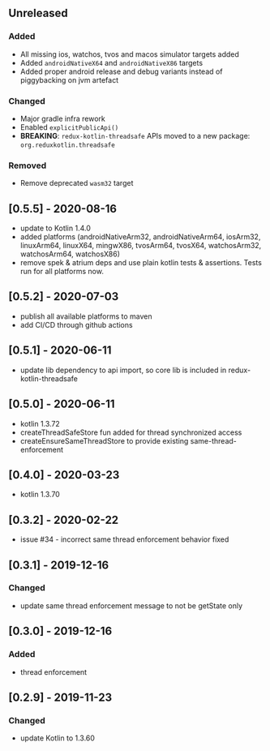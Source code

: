 ## Unreleased

### Added

- All missing ios, watchos, tvos and macos simulator targets added
- Added `androidNativeX64` and `androidNativeX86` targets
- Added proper android release and debug variants instead of piggybacking on jvm artefact

### Changed

- Major gradle infra rework
- Enabled `explicitPublicApi()`
- **BREAKING**: `redux-kotlin-threadsafe` APIs moved to a new package: `org.reduxkotlin.threadsafe`

### Removed

- Remove deprecated `wasm32` target

## [0.5.5] - 2020-08-16

- update to Kotlin 1.4.0
- added platforms (androidNativeArm32, androidNativeArm64, iosArm32, linuxArm64, linuxX64,
  mingwX86, tvosArm64, tvosX64, watchosArm32, watchosArm64, watchosX86)
- remove spek & atrium deps and use plain kotlin tests & assertions. Tests run for all platforms now.

## [0.5.2] - 2020-07-03

- publish all available platforms to maven
- add CI/CD through github actions

## [0.5.1] - 2020-06-11

- update lib dependency to api import, so core lib is included in redux-kotlin-threadsafe

## [0.5.0] - 2020-06-11

- kotlin 1.3.72
- createThreadSafeStore fun added for thread synchronized access
- createEnsureSameThreadStore to provide existing same-thread-enforcement

## [0.4.0] - 2020-03-23

- kotlin 1.3.70

## [0.3.2] - 2020-02-22

- issue #34 - incorrect same thread enforcement behavior fixed

## [0.3.1] - 2019-12-16

### Changed

- update same thread enforcement message to not be getState only

## [0.3.0] - 2019-12-16

### Added

- thread enforcement

## [0.2.9] - 2019-11-23

### Changed

- update Kotlin to 1.3.60
